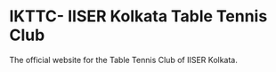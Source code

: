 # IKTTC- IISER Kolkata Table Tennis Club
The official website for the Table Tennis Club of IISER Kolkata.
